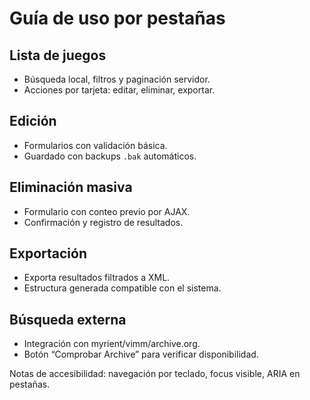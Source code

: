 # Guía de uso por pestañas

## Lista de juegos

- Búsqueda local, filtros y paginación servidor.
- Acciones por tarjeta: editar, eliminar, exportar.

## Edición

- Formularios con validación básica.
- Guardado con backups `.bak` automáticos.

## Eliminación masiva

- Formulario con conteo previo por AJAX.
- Confirmación y registro de resultados.

## Exportación

- Exporta resultados filtrados a XML.
- Estructura generada compatible con el sistema.

## Búsqueda externa

- Integración con myrient/vimm/archive.org.
- Botón “Comprobar Archive” para verificar disponibilidad.

Notas de accesibilidad: navegación por teclado, focus visible, ARIA en pestañas.
